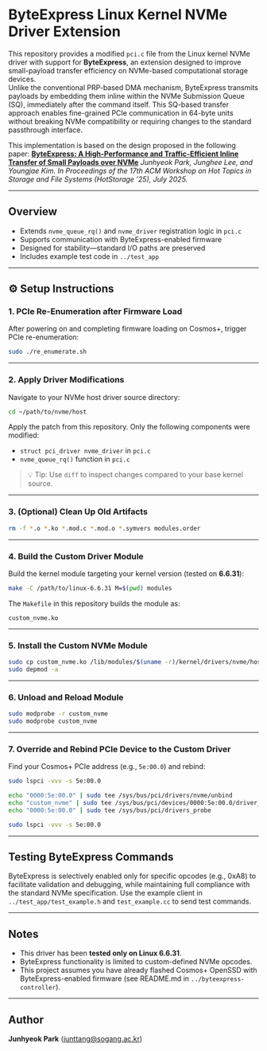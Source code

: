 # ByteExpress Linux Kernel NVMe Driver Extension

This repository provides a modified `pci.c` file from the Linux kernel NVMe driver with support for **ByteExpress**, an extension designed to improve small-payload transfer efficiency on NVMe-based computational storage devices.  
Unlike the conventional PRP-based DMA mechanism, ByteExpress transmits payloads by embedding them inline within the NVMe Submission Queue (SQ), immediately after the command itself. 
This SQ-based transfer approach enables fine-grained PCIe communication in 64-byte units without breaking NVMe compatibility or requiring changes to the standard passthrough interface.

This implementation is based on the design proposed in the following paper:
**[ByteExpress: A High-Performance and Traffic-Efficient Inline Transfer of Small Payloads over NVMe](https://doi.org/10.1145/3736548.3737837)**  *Junhyeok Park, Junghee Lee, and Youngjae Kim. In Proceedings of the 17th ACM Workshop on Hot Topics in Storage and File Systems (HotStorage ’25), July 2025.*

---

## Overview

- Extends `nvme_queue_rq()` and `nvme_driver` registration logic in `pci.c`
- Supports communication with ByteExpress-enabled firmware
- Designed for stability—standard I/O paths are preserved
- Includes example test code in `../test_app`

---

## ⚙️ Setup Instructions

### 1. PCIe Re-Enumeration after Firmware Load

After powering on and completing firmware loading on Cosmos+, trigger PCIe re-enumeration:

```bash
sudo ./re_enumerate.sh
```

---

### 2. Apply Driver Modifications

Navigate to your NVMe host driver source directory:

```bash
cd ~/path/to/nvme/host
```

Apply the patch from this repository. Only the following components were modified:

- `struct pci_driver nvme_driver` in `pci.c`
- `nvme_queue_rq()` function in `pci.c`

> 💡 Tip: Use `diff` to inspect changes compared to your base kernel source.

---

### 3. (Optional) Clean Up Old Artifacts

```bash
rm -f *.o *.ko *.mod.c *.mod.o *.symvers modules.order
```

---

### 4. Build the Custom Driver Module

Build the kernel module targeting your kernel version (tested on **6.6.31**):

```bash
make -C /path/to/linux-6.6.31 M=$(pwd) modules
```

The `Makefile` in this repository builds the module as:

```text
custom_nvme.ko
```

---

### 5. Install the Custom NVMe Module

```bash
sudo cp custom_nvme.ko /lib/modules/$(uname -r)/kernel/drivers/nvme/host/
sudo depmod -a
```

---

### 6. Unload and Reload Module 

```bash
sudo modprobe -r custom_nvme
sudo modprobe custom_nvme
```

---

### 7. Override and Rebind PCIe Device to the Custom Driver

Find your Cosmos+ PCIe address (e.g., `5e:00.0`) and rebind:

```bash
sudo lspci -vvv -s 5e:00.0

echo "0000:5e:00.0" | sudo tee /sys/bus/pci/drivers/nvme/unbind
echo "custom_nvme" | sudo tee /sys/bus/pci/devices/0000:5e:00.0/driver_override
echo "0000:5e:00.0" | sudo tee /sys/bus/pci/drivers_probe

sudo lspci -vvv -s 5e:00.0
```

---

## Testing ByteExpress Commands

ByteExpress is selectively enabled only for specific opcodes (e.g., 0xA8) to facilitate validation and debugging, while maintaining full compliance with the standard NVMe specification.
Use the example client in `../test_app/test_example.h` and `test_example.cc` to send test commands.

---

## Notes

- This driver has been **tested only on Linux 6.6.31**.
- ByteExpress functionality is limited to custom-defined NVMe opcodes.
- This project assumes you have already flashed Cosmos+ OpenSSD with ByteExpress-enabled firmware (see README.md in `../byteexpress-controller`).

---

## Author

**Junhyeok Park** (junttang@sogang.ac.kr)
